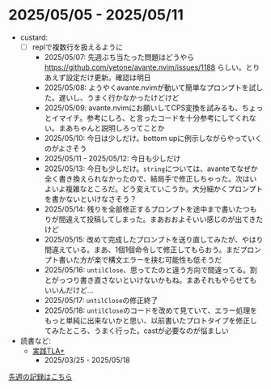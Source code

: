 # 2025/05/05 - 2025/05/11

- custard:
    - [ ] replで複数行を扱えるように
        - 2025/05/07: 先週ぶち当たった問題はどうやら <https://github.com/yetone/avante.nvim/issues/1188> らしい。とりあえず設定だけ更新。確認は明日
        - 2025/05/08: ようやくavante.nvimが動いて簡単なプロンプトを試した。遅いし、うまく行かなかったけどけど
        - 2025/05/09: avante.nvimにお願いしてCPS変換を試みるも、ちょっとイマイチ。参考にしろ、と言ったコードを十分参考にしてくれない。まあちゃんと説明しろってことか
        - 2025/05/10: 今日は少しだけ。bottom upに例示しながらやっていくのがよさそう
        - 2025/05/11 - 2025/05/12: 今日も少しだけ
        - 2025/05/13: 今日も少しだけ。`string`については、avanteでなぜか全く書き換えられなかったので、結局手で修正しちゃった。次はいよいよ複雑なところだ。どう変えていこうか。大分細かくプロンプトを書かないといけなさそう？
        - 2025/05/14: 残りを全部修正するプロンプトを途中まで書いたつもりが間違えて投稿してしまった。まあおおよそいい感じのが出てきたけど
        - 2025/05/15: 改めて完成したプロンプトを送り直してみたが、やはり間違えている。まあ、1個1個命令して修正してもらおう。まだプロンプト書いた方が楽で構文エラーを挟む可能性も低そうだ
        - 2025/05/16: `untilClose`、思ってたのと違う方向で間違ってる。割とがっつり書き直さないといけないかもね。まあそれもやらせてもいいんだけど...
        - 2025/05/17: `untilClose`の修正終了
        - 2025/05/18: `untilClose`のコードを改めて見ていて、エラー処理をもっと単純に出来ないかと思い、以前書いたプロトタイプを修正してみたところ、うまく行った。castが必要なのが悩ましい
- 読書など:
    - [実践TLA+](https://www.shoeisha.co.jp/book/detail/9784798169163)
        - 2025/03/25 - 2025/05/18

[先週の記録はこちら](https://github.com/igrep/daily-commits/blob/4ac9fda4eb2a4eef715cc41e607b629bed85ab26/yesterday.md)
